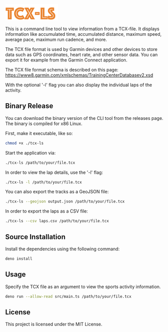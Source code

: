 ![Logo tcx-ls](./doc/tcx-ls-logo.png)

This is a command line tool to view information from a TCX-file. It displays information like accumulated time, accumulated distance, maximum speed, average pace, maximum run cadence, and more.

The TCX file format is used by Garmin devices and other devices to store data such as GPS coordinates, heart rate, and other sensor data. You can export it for example from the Garmin Connect application.

The TCX file format schema is described on this page: https://www8.garmin.com/xmlschemas/TrainingCenterDatabasev2.xsd

With the optional '-l' flag you can also display the individual laps of the activity.

## Binary Release

You can download the binary version of the CLI tool from the releases page. The binary is compiled for x86 Linux.

First, make it executable, like so:

```bash
chmod +x ./tcx-ls
```

Start the application via:

```bash
./tcx-ls /path/to/your/file.tcx
```

In order to view the lap details, use the '-l' flag:

```bash
./tcx-ls -l /path/to/your/file.tcx
```

You can also export the tracks as a GeoJSON file:

```bash
./tcx-ls --geojson output.json /path/to/your/file.tcx
```

In order to export the laps as a CSV file:

```bash
./tcx-ls --csv laps.csv /path/to/your/file.tcx
```

## Source Installation

Install the dependencies using the following command:

```bash
deno install 
```

## Usage

Specify the TCX file as an argument to view the sports activity information.

```bash
deno run --allow-read src/main.ts /path/to/your/file.tcx
```

## License

This project is licensed under the MIT License.
